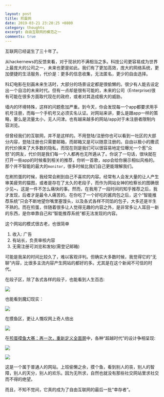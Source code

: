 ```yaml
---

layout: post
title: 煎蛋网
date: 2019-03-21 23:20:25 +0800
category: thoughts
excerpt: 自由互联网的模范之一
comments: true
---
```


互联网已经诞生了三十年了。

从hackernews的反馈来看，对于现状的不满相当之多。科技公司更容易成为世界上最庞大的公司之一，未来也更是如此。我们有了更加高效，庞大的网络系统，更加便捷的生活服务，代价是：更多的信息收集，无法匿名，更少的自由选择。

科幻电影在刻画未来生活时，大部分的场景设定都是很偷懒的。很少有人能去设定出一个自洽的未来时代。但有一点却是很有可能的，未来的公司（Enterprise)很有可能在很多方面取代现在的政府，或者对其造成极大的威胁。

墙内的环境特殊，这样的问题愈加严重。到今天，你会发现每一个app都要求用手机号注册，而每一个手机号又必须实名认证。对网站来讲，要么是跟app一样的策略，要么是流量太小，无人问津。也有越来越多的网站/app对于未注册者限制内容浏览。

但曾经我们的互联网，并不是这样的。不用登陆/注册你也可以看到一社区的大部分内容，登陆注册也只需要邮箱，而邮箱又是可以随意注册的。自由以极小的撒谎的代价换来了大多数的隐私，而现在则是我们可以很容易地定位曝光一个惹“众怒”的网友，代价则是我们每一个人都再也无所遁从了。你说了一句话，很块就在打开一些app的时候看到相关的推荐，你听一首歌，app会给你展示相似风格的。那个并不智能的最大的`monitor`，很多时候比我们自己更能理解我们。

在刷煎蛋的时候，我经常会刷到自己不喜欢的内容。经常有人会发大量的让人产生审美疲劳的猫图，或者是存在了太久的老段子，而作为网站女神的检察长的图确很少见~。这是一件不怎么痛快的事。然而，在我用了一段时间的知乎推荐之后，我才发现，后者才是最令人痛苦的。在你吃了一个好吃的酱肉包之后，这个“智能推荐系统”只会不断地望你嘴里塞馒头，以及各式各样不同馅的包子，大多还是半生不熟的。而在煎蛋，伴随着很多让人觉得无趣的内容之外，是非常多让人耳目一新的东西，是你单靠自己和“智能推荐系统”都无法发现的内容。

这个网站的模式很古老，也很简单

1. 收入: 广告
2. 有站长，负责审核内容
3. 无需注册可浏览和发帖(需登记邮箱)

可能是我呆的时间比较久了，难以客观评判。但确实大多数时候，我觉得它的“无聊”内容，比很多主流内容产生网站的都好的多。尤其是在这个新闻不可信的时代。

在段子区，除了各式各样的段子，也能看到人生百态:

![](https://hangyan.github.io/images/jandan/duanzi-1.png)

也能看到魔幻现实：

![](https://hangyan.github.io/images/jandan/duanzi-2.png)


在摸鱼区，更让人慨叹网上奇人倍出

![](https://hangyan.github.io/images/jandan/moyu-1.jpg)


在[煎蛋摸鱼大赛：再一次，重新定义全面屏](http://jandan.net/2018/06/08/nophone-2.html)中，各种“超越时代”的设计争相呈现:

![](https://hangyan.github.io/images/janda/moyu-2.jpg)

![](https://hangyan.github.io/images/janda/moyu-3.jpg)


这是一个属于普通人的网站。上班偷懒之余，摸个鱼，看到别人的丧，别人的智障，别人的天分，别人的欢乐。因为无所求，自然也就没有那些社交网站里求社交而不得的绝望。

而且，不知不觉间，它真的成为了自由互联网的最后一批“幸存者”。
